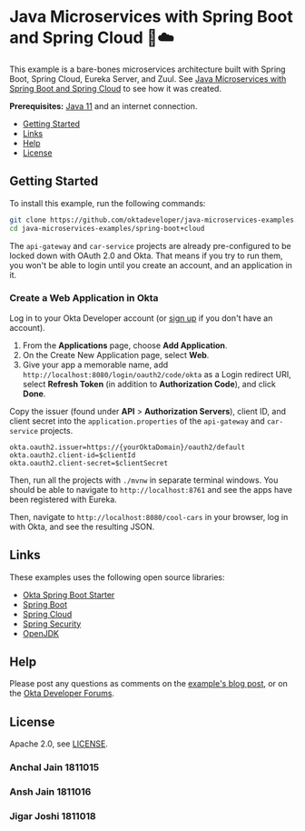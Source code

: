 
# Java Microservices with Spring Boot and Spring Cloud 🍃☁️

This example is a bare-bones microservices architecture built with Spring Boot, Spring Cloud, Eureka Server, and Zuul. See [Java Microservices with Spring Boot and Spring Cloud](https://developer.okta.com/blog/2019/05/22/java-microservices-spring-boot-spring-cloud) to see how it was created.

**Prerequisites:** [Java 11](https://sdkman.io/sdks#java) and an internet connection.

* [Getting Started](#getting-started)
* [Links](#links)
* [Help](#help)
* [License](#license)

## Getting Started

To install this example, run the following commands:

```bash
git clone https://github.com/oktadeveloper/java-microservices-examples.git
cd java-microservices-examples/spring-boot+cloud
```

The `api-gateway` and `car-service` projects are already pre-configured to be locked down with OAuth 2.0 and Okta. That means if you try to run them, you won't be able to login until you create an account, and an application in it.

### Create a Web Application in Okta

Log in to your Okta Developer account (or [sign up](https://developer.okta.com/signup/) if you don't have an account).

1. From the **Applications** page, choose **Add Application**.
2. On the Create New Application page, select **Web**.
3. Give your app a memorable name, add `http://localhost:8080/login/oauth2/code/okta` as a Login redirect URI, select **Refresh Token** (in addition to **Authorization Code**), and click **Done**.

Copy the issuer (found under **API** > **Authorization Servers**), client ID, and client secret into the `application.properties` of the `api-gateway` and `car-service` projects.

```properties
okta.oauth2.issuer=https://{yourOktaDomain}/oauth2/default
okta.oauth2.client-id=$clientId
okta.oauth2.client-secret=$clientSecret
```

Then, run all the projects with `./mvnw` in separate terminal windows. You should be able to navigate to `http://localhost:8761` and see the apps have been registered with Eureka.

Then, navigate to `http://localhost:8080/cool-cars` in your browser, log in with Okta, and see the resulting JSON.

## Links

These examples uses the following open source libraries:

* [Okta Spring Boot Starter](https://github.com/okta/okta-spring-boot)
* [Spring Boot](https://spring.io/projects/spring-boot)
* [Spring Cloud](https://spring.io/projects/spring-cloud)
* [Spring Security](https://spring.io/projects/spring-security)
* [OpenJDK](https://openjdk.java.net/)

## Help

Please post any questions as comments on the [example's blog post](https://developer.okta.com/blog/2019/05/22/java-microservices-spring-boot-spring-cloud), or on the [Okta Developer Forums](https://devforum.okta.com/).

## License

Apache 2.0, see [LICENSE](LICENSE).



### Anchal Jain 1811015
### Ansh Jain 1811016
### Jigar Joshi 1811018
